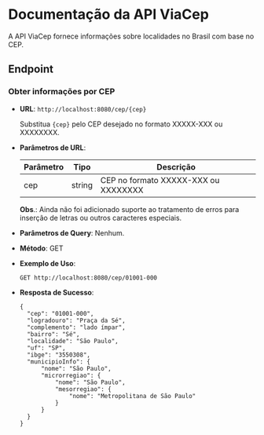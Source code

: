 # Documentação da API ViaCep

A API ViaCep fornece informações sobre localidades no Brasil com base no CEP.

## Endpoint

### Obter informações por CEP

- **URL**: `http://localhost:8080/cep/{cep}`

  Substitua `{cep}` pelo CEP desejado no formato XXXXX-XXX ou XXXXXXXX.
- **Parâmetros de URL**:

  | Parâmetro | Tipo   | Descrição                         |
    | --------- | ------ | --------------------------------- |
  | cep       | string | CEP no formato XXXXX-XXX ou XXXXXXXX |


  **Obs**.: Ainda não foi adicionado suporte ao tratamento de erros para inserção de letras ou outros caracteres especiais.


- **Parâmetros de Query**:
  Nenhum.

- **Método**: GET

- **Exemplo de Uso**:

  ```http
  GET http://localhost:8080/cep/01001-000
    ```

- **Resposta de Sucesso**:

  ```
  {
    "cep": "01001-000",
    "logradouro": "Praça da Sé",
    "complemento": "lado ímpar",
    "bairro": "Sé",
    "localidade": "São Paulo",
    "uf": "SP",
    "ibge": "3550308",
    "municipioInfo": {
        "nome": "São Paulo",
        "microrregiao": {
            "nome": "São Paulo",
            "mesorregiao": {
                "nome": "Metropolitana de São Paulo"
            }
        }
    }
  }
  ```